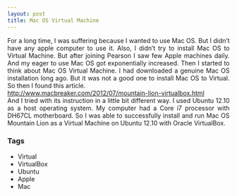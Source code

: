 ```yaml
---
layout: post
title: Mac OS Virtual Machine
---
```


<div dir="ltr" style="text-align: left;" trbidi="on"><div align="justify">For a long time, I was suffering because I wanted to use Mac OS. But I didn’t have any apple computer to use it. Also, I didn’t try to install Mac OS to Virtual Machine. But after joining Pearson I saw few Apple machines daily. And my eager to use Mac OS got exponentially increased. Then I started to think about Mac OS Virtual Machine. I had downloaded a genuine Mac OS installation long ago. But it was not a good one to install Mac OS to Virtual. So then I found this article.</div><a href="http://www.macbreaker.com/2012/07/mountain-lion-virtualbox.html" title="http://www.macbreaker.com/2012/07/mountain-lion-virtualbox.html">http://www.macbreaker.com/2012/07/mountain-lion-virtualbox.html</a><br /><div align="justify">And I tried with its instruction in a little bit different way. I used Ubuntu 12.10 as a host operating system. My computer had a Core i7 processor with DH67CL motherboard. So I was able to successfully install and run Mac OS Mountain Lion as a Virtual Machine on Ubuntu 12.10 with Oracle VirtualBox.</div></div>

### Tags

- Virtual
- VirtualBox
- Ubuntu
- Apple
- Mac
